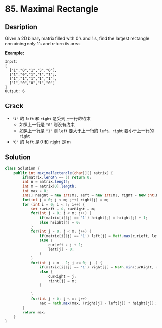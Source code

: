 # 85. Maximal Rectangle

## Desription

Given a 2D binary matrix filled with 0's and 1's, find the largest rectangle containing only 1's and return its area.

**Example:**

```
Input:
[
  ["1","0","1","0","0"],
  ["1","0","1","1","1"],
  ["1","1","1","1","1"],
  ["1","0","0","1","0"]
]
Output: 6
```

## Crack

* `"1"` 的 `left` 和 `right` 是受到上一行的约束
  - 如果上一行是 `"0"` 则没有约束
  - 如果上一行是 `"1"` 则 `left` 要大于上一行的 `left`，`right` 要小于上一行的 `right`
* `"0"` 的 `left` 是 0 和 `right` 是 m

## Solution

```java
class Solution {
    public int maximalRectangle(char[][] matrix) {
        if(matrix.length == 0) return 0;
        int n = matrix.length;
        int m = matrix[0].length;
        int max = 0;
        int[] height = new int[m], left = new int[m], right = new int[m];
        for(int j = 0; j < m; j++) right[j] = m;
        for (int i = 0; i < n; i++) {
            int curLeft = 0, curRight = m;
            for(int j = 0; j < m; j++) {
                if(matrix[i][j] == '1') height[j] = height[j] + 1;
                else height[j] = 0;
            } 
            for(int j = 0; j < m; j++) {
                if(matrix[i][j] == '1') left[j] = Math.max(curLeft, left[j]);
                else {
                    curLeft = j + 1;
                    left[j] = 0;
                }
            }
            for(int j = m - 1; j >= 0; j--) {
                if(matrix[i][j] == '1') right[j] = Math.min(curRight, right[j]);
                else {
                    curRight = j;
                    right[j] = m;
                }
                
            }
            for(int j = 0; j < m; j++) 
                max = Math.max(max, (right[j] - left[j]) * height[j]);
        }
        return max;
    }
}
```